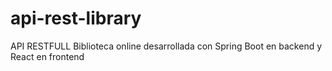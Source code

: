 # api-rest-library
API RESTFULL Biblioteca online desarrollada con Spring Boot en backend y React en frontend
